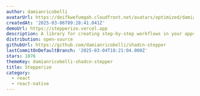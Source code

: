 ```yaml
---
author: damianricobelli
avatarUrl: https://deifkwefumgah.cloudfront.net/avatars/optimized/damianricobelli-shadcn-stepper-avatar-128.webp
createdAt: '2025-03-06T09:28:41.041Z'
demoUrl: https://stepperize.vercel.app
description: A library for creating step-by-step workflows in your apps
distribution: open-source
githubUrl: https://github.com/damianricobelli/shadcn-stepper
lastCommitOnDefaultBranch: '2025-03-04T18:21:04.000Z'
stars: 1076
themeKey: damianricobelli-shadcn-stepper
title: Stepperize
category:
  - react
  - react-native
---
```

